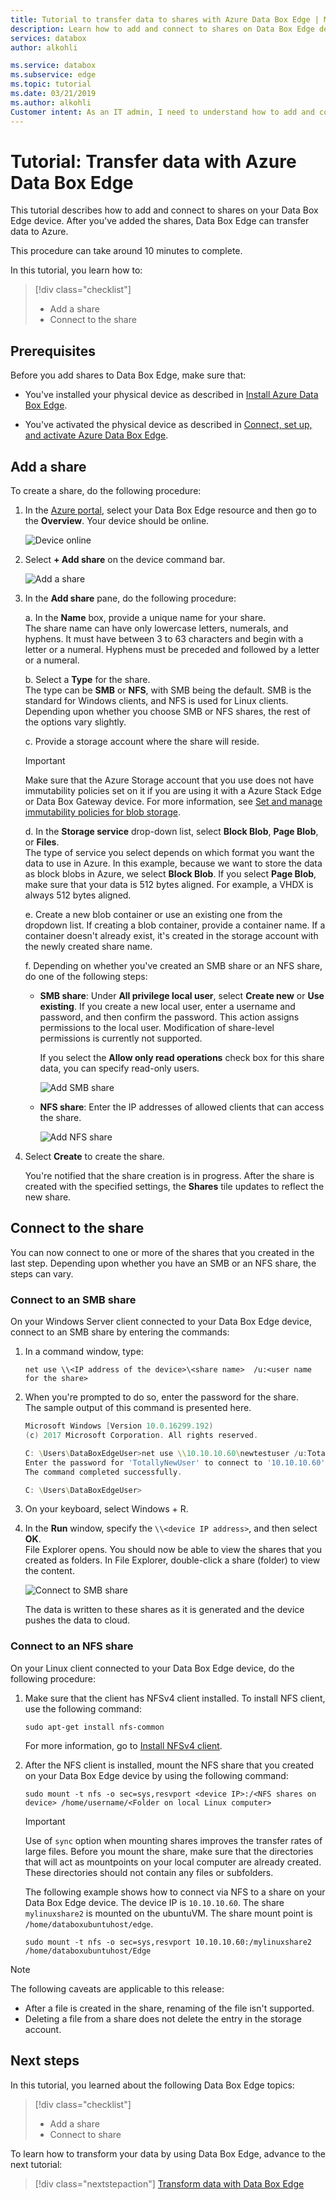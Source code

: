 ```yaml
---
title: Tutorial to transfer data to shares with Azure Data Box Edge | Microsoft Docs
description: Learn how to add and connect to shares on Data Box Edge device.
services: databox
author: alkohli

ms.service: databox
ms.subservice: edge
ms.topic: tutorial
ms.date: 03/21/2019
ms.author: alkohli
Customer intent: As an IT admin, I need to understand how to add and connect to shares on Data Box Edge so I can use it to transfer data to Azure.
---
```

# Tutorial: Transfer data with Azure Data Box Edge

This tutorial describes how to add and connect to shares on your Data Box Edge device. After you've added the shares, Data Box Edge can transfer data to Azure.

This procedure can take around 10 minutes to complete.

In this tutorial, you learn how to:

> [!div class="checklist"]
> * Add a share
> * Connect to the share

 
## Prerequisites

Before you add shares to Data Box Edge, make sure that:

- You've installed your physical device as described in [Install Azure Data Box Edge](data-box-edge-deploy-install.md).

- You've activated the physical device as described in [Connect, set up, and activate Azure Data Box Edge](data-box-edge-deploy-connect-setup-activate.md).


## Add a share

To create a share, do the following procedure:

1. In the [Azure portal](https://portal.azure.com/), select your Data Box Edge resource and then go to the **Overview**. Your device should be online.

   ![Device online](./media/data-box-edge-deploy-add-shares/device-online-1.png)

2. Select **+ Add share** on the device command bar.

   ![Add a share](./media/data-box-edge-deploy-add-shares/select-add-share-1.png)

3. In the **Add share** pane, do the following procedure:

    a. In the **Name** box, provide a unique name for your share.  
    The share name can have only lowercase letters, numerals, and hyphens. It must have between 3 to 63 characters and begin with a letter or a numeral. Hyphens must be preceded and followed by a letter or a numeral.
    
    b. Select a **Type** for the share.  
    The type can be **SMB** or **NFS**, with SMB being the default. SMB is the standard for Windows clients, and NFS is used for Linux clients.  
    Depending upon whether you choose SMB or NFS shares, the rest of the options vary slightly. 

    c. Provide a storage account where the share will reside.

      > [!IMPORTANT]
      > Make sure that the Azure Storage account that you use does not have immutability policies set on it if you are using it with a Azure Stack Edge or Data Box Gateway device. For more information, see [Set and manage immutability policies for blob storage](https://docs.microsoft.com/azure/storage/blobs/storage-blob-immutability-policies-manage).

    d. In the **Storage service** drop-down list, select **Block Blob**, **Page Blob**, or **Files**.  
    The type of service you select depends on which format you want the data to use in Azure. In this example, because we want to store the data as block blobs in Azure, we select **Block Blob**. If you select **Page Blob**, make sure that your data is 512 bytes aligned. For example, a VHDX is always 512 bytes aligned.

    e. Create a new blob container or use an existing one from the dropdown list. If creating a blob container, provide a container name. If a container doesn't already exist, it's created in the storage account with the newly created share name.

    f. Depending on whether you've created an SMB share or an NFS share, do one of the following steps:

    * **SMB share**: Under **All privilege local user**, select **Create new** or **Use existing**. If you create a new local user, enter a username and password, and then confirm the password. This action assigns permissions to the local user. Modification of share-level permissions is currently not supported.

        If you select the **Allow only read operations** check box for this share data, you can specify read-only users.

        ![Add SMB share](./media/data-box-edge-deploy-add-shares/add-share-smb-1.png)

    * **NFS share**: Enter the IP addresses of allowed clients that can access the share.

        ![Add NFS share](./media/data-box-edge-deploy-add-shares/add-share-nfs-1.png)

4. Select **Create** to create the share.
    
    You're notified that the share creation is in progress. After the share is created with the specified settings, the **Shares** tile updates to reflect the new share.
    

## Connect to the share

You can now connect to one or more of the shares that you created in the last step. Depending upon whether you have an SMB or an NFS share, the steps can vary.

### Connect to an SMB share

On your Windows Server client connected to your Data Box Edge device, connect to an SMB share by entering the commands:


1. In a command window, type:

    `net use \\<IP address of the device>\<share name>  /u:<user name for the share>`

2. When you're prompted to do so, enter the password for the share.  
   The sample output of this command is presented here.

    ```powershell
    Microsoft Windows [Version 10.0.16299.192)
    (c) 2017 Microsoft Corporation. All rights reserved.
    
    C: \Users\DataBoxEdgeUser>net use \\10.10.10.60\newtestuser /u:Tota11yNewUser
    Enter the password for 'TotallyNewUser' to connect to '10.10.10.60':
    The command completed successfully.
    
    C: \Users\DataBoxEdgeUser>
    ```   


3. On your keyboard, select Windows + R.

4. In the **Run** window, specify the `\\<device IP address>`, and then select **OK**.  
   File Explorer opens. You should now be able to view the shares that you created as folders. In File Explorer, double-click a share (folder) to view the content.
 
    ![Connect to SMB share](./media/data-box-edge-deploy-add-shares/connect-to-share2.png)

    The data is written to these shares as it is generated and the device pushes the data to cloud.

### Connect to an NFS share

On your Linux client connected to your Data Box Edge device, do the following procedure:

1. Make sure that the client has NFSv4 client installed. To install NFS client, use the following command:

   `sudo apt-get install nfs-common`

    For more information, go to [Install NFSv4 client](https://help.ubuntu.com/community/SettingUpNFSHowTo#NFSv4_client).

2. After the NFS client is installed, mount the NFS share that you created on your Data Box Edge device by using the following command:

   `sudo mount -t nfs -o sec=sys,resvport <device IP>:/<NFS shares on device> /home/username/<Folder on local Linux computer>`

    > [!IMPORTANT]
    > Use of `sync` option when mounting shares improves the transfer rates of large files.
    > Before you mount the share, make sure that the directories that will act as mountpoints on your local computer are already created. These directories should not contain any files or subfolders.

    The following example shows how to connect via NFS to a share on your Data Box Edge device. The device IP is `10.10.10.60`. The share `mylinuxshare2` is mounted on the ubuntuVM. The share mount point is `/home/databoxubuntuhost/edge`.

    `sudo mount -t nfs -o sec=sys,resvport 10.10.10.60:/mylinuxshare2 /home/databoxubuntuhost/Edge`

> [!NOTE] 
> The following caveats are applicable to this release:
> - After a file is created in the share, renaming of the file isn't supported. 
> - Deleting a file from a share does not delete the entry in the storage account.

## Next steps

In this tutorial, you learned about the following Data Box Edge topics:

> [!div class="checklist"]
> * Add a share
> * Connect to share

To learn how to transform your data by using Data Box Edge, advance to the next tutorial:

> [!div class="nextstepaction"]
> [Transform data with Data Box Edge](./data-box-edge-deploy-configure-compute.md)


